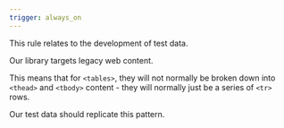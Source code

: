 ```yaml
---
trigger: always_on
---
```


This rule relates to the development of test data.

Our library targets legacy web content.

This means that for `<tables>`, they will not normally be broken down into `<thead>` and `<tbody>` content - they will normally just be a series of `<tr>` rows.

Our test data should replicate this pattern.
